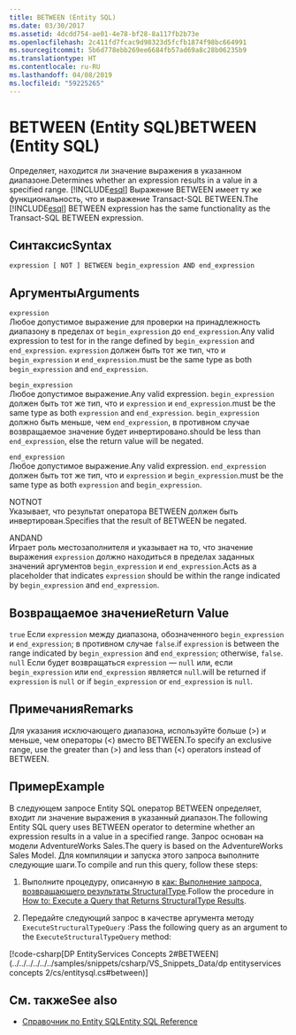 ```yaml
---
title: BETWEEN (Entity SQL)
ms.date: 03/30/2017
ms.assetid: 4dcdd754-ae01-4e78-bf28-8a117fb2b73e
ms.openlocfilehash: 2c411fd7fcac9d98323d5fcfb1874f98bc664991
ms.sourcegitcommit: 5b6d778ebb269ee6684fb57ad69a8c28b06235b9
ms.translationtype: HT
ms.contentlocale: ru-RU
ms.lasthandoff: 04/08/2019
ms.locfileid: "59225265"
---
```

# <a name="between-entity-sql"></a><span data-ttu-id="4a6ba-102">BETWEEN (Entity SQL)</span><span class="sxs-lookup"><span data-stu-id="4a6ba-102">BETWEEN (Entity SQL)</span></span>
<span data-ttu-id="4a6ba-103">Определяет, находится ли значение выражения в указанном диапазоне.</span><span class="sxs-lookup"><span data-stu-id="4a6ba-103">Determines whether an expression results in a value in a specified range.</span></span> <span data-ttu-id="4a6ba-104">[!INCLUDE[esql](../../../../../../includes/esql-md.md)] Выражение BETWEEN имеет ту же функциональность, что и выражение Transact-SQL BETWEEN.</span><span class="sxs-lookup"><span data-stu-id="4a6ba-104">The [!INCLUDE[esql](../../../../../../includes/esql-md.md)] BETWEEN expression has the same functionality as the Transact-SQL BETWEEN expression.</span></span>  
  
## <a name="syntax"></a><span data-ttu-id="4a6ba-105">Синтаксис</span><span class="sxs-lookup"><span data-stu-id="4a6ba-105">Syntax</span></span>  
  
```  
expression [ NOT ] BETWEEN begin_expression AND end_expression    
```  
  
## <a name="arguments"></a><span data-ttu-id="4a6ba-106">Аргументы</span><span class="sxs-lookup"><span data-stu-id="4a6ba-106">Arguments</span></span>  
 `expression`  
 <span data-ttu-id="4a6ba-107">Любое допустимое выражение для проверки на принадлежность диапазону в пределах от `begin_expression` до `end_expression`.</span><span class="sxs-lookup"><span data-stu-id="4a6ba-107">Any valid expression to test for in the range defined by `begin_expression` and `end_expression`.</span></span> `expression` <span data-ttu-id="4a6ba-108">должен быть тот же тип, что и `begin_expression` и `end_expression`.</span><span class="sxs-lookup"><span data-stu-id="4a6ba-108">must be the same type as both `begin_expression` and `end_expression`.</span></span>  
  
 `begin_expression`  
 <span data-ttu-id="4a6ba-109">Любое допустимое выражение.</span><span class="sxs-lookup"><span data-stu-id="4a6ba-109">Any valid expression.</span></span> `begin_expression` <span data-ttu-id="4a6ba-110">должен быть тот же тип, что и `expression` и `end_expression`.</span><span class="sxs-lookup"><span data-stu-id="4a6ba-110">must be the same type as both `expression` and `end_expression`.</span></span> `begin_expression` <span data-ttu-id="4a6ba-111">должно быть меньше, чем `end_expression`, в противном случае возвращаемое значение будет инвертировано.</span><span class="sxs-lookup"><span data-stu-id="4a6ba-111">should be less than `end_expression`, else the return value will be negated.</span></span>  
  
 `end_expression`  
 <span data-ttu-id="4a6ba-112">Любое допустимое выражение.</span><span class="sxs-lookup"><span data-stu-id="4a6ba-112">Any valid expression.</span></span> `end_expression` <span data-ttu-id="4a6ba-113">должен быть тот же тип, что и `expression` и `begin_expression`.</span><span class="sxs-lookup"><span data-stu-id="4a6ba-113">must be the same type as both `expression` and `begin_expression`.</span></span>  
  
 <span data-ttu-id="4a6ba-114">NOT</span><span class="sxs-lookup"><span data-stu-id="4a6ba-114">NOT</span></span>  
 <span data-ttu-id="4a6ba-115">Указывает, что результат оператора BETWEEN должен быть инвертирован.</span><span class="sxs-lookup"><span data-stu-id="4a6ba-115">Specifies that the result of BETWEEN be negated.</span></span>  
  
 <span data-ttu-id="4a6ba-116">AND</span><span class="sxs-lookup"><span data-stu-id="4a6ba-116">AND</span></span>  
 <span data-ttu-id="4a6ba-117">Играет роль местозаполнителя и указывает на то, что значение выражения `expression` должно находиться в пределах заданных значений аргументов `begin_expression` и `end_expression`.</span><span class="sxs-lookup"><span data-stu-id="4a6ba-117">Acts as a placeholder that indicates `expression` should be within the range indicated by `begin_expression` and `end_expression`.</span></span>  
  
## <a name="return-value"></a><span data-ttu-id="4a6ba-118">Возвращаемое значение</span><span class="sxs-lookup"><span data-stu-id="4a6ba-118">Return Value</span></span>  
 `true` <span data-ttu-id="4a6ba-119">Если `expression` между диапазона, обозначенного `begin_expression` и `end_expression`; в противном случае `false`.</span><span class="sxs-lookup"><span data-stu-id="4a6ba-119">if `expression` is between the range indicated by `begin_expression` and `end_expression`; otherwise, `false`.</span></span> `null` <span data-ttu-id="4a6ba-120">Если будет возвращаться `expression` — `null` или, если `begin_expression` или `end_expression` является `null`.</span><span class="sxs-lookup"><span data-stu-id="4a6ba-120">will be returned if `expression` is `null` or if `begin_expression` or `end_expression` is `null`.</span></span>  
  
## <a name="remarks"></a><span data-ttu-id="4a6ba-121">Примечания</span><span class="sxs-lookup"><span data-stu-id="4a6ba-121">Remarks</span></span>  
 <span data-ttu-id="4a6ba-122">Для указания исключающего диапазона, используйте больше (>) и меньше, чем операторы (<) вместо BETWEEN.</span><span class="sxs-lookup"><span data-stu-id="4a6ba-122">To specify an exclusive range, use the greater than (>) and less than (<) operators instead of BETWEEN.</span></span>  
  
## <a name="example"></a><span data-ttu-id="4a6ba-123">Пример</span><span class="sxs-lookup"><span data-stu-id="4a6ba-123">Example</span></span>  
 <span data-ttu-id="4a6ba-124">В следующем запросе Entity SQL оператор BETWEEN определяет, входит ли значение выражения в указанный диапазон.</span><span class="sxs-lookup"><span data-stu-id="4a6ba-124">The following Entity SQL query uses BETWEEN operator to determine whether an expression results in a value in a specified range.</span></span> <span data-ttu-id="4a6ba-125">Запрос основан на модели AdventureWorks Sales.</span><span class="sxs-lookup"><span data-stu-id="4a6ba-125">The query is based on the AdventureWorks Sales Model.</span></span> <span data-ttu-id="4a6ba-126">Для компиляции и запуска этого запроса выполните следующие шаги.</span><span class="sxs-lookup"><span data-stu-id="4a6ba-126">To compile and run this query, follow these steps:</span></span>  
  
1.  <span data-ttu-id="4a6ba-127">Выполните процедуру, описанную в [как: Выполнение запроса, возвращающего результаты StructuralType](../../../../../../docs/framework/data/adonet/ef/how-to-execute-a-query-that-returns-structuraltype-results.md).</span><span class="sxs-lookup"><span data-stu-id="4a6ba-127">Follow the procedure in [How to: Execute a Query that Returns StructuralType Results](../../../../../../docs/framework/data/adonet/ef/how-to-execute-a-query-that-returns-structuraltype-results.md).</span></span>  
  
2.  <span data-ttu-id="4a6ba-128">Передайте следующий запрос в качестве аргумента методу `ExecuteStructuralTypeQuery` :</span><span class="sxs-lookup"><span data-stu-id="4a6ba-128">Pass the following query as an argument to the `ExecuteStructuralTypeQuery` method:</span></span>  
  
 [!code-csharp[DP EntityServices Concepts 2#BETWEEN](../../../../../../samples/snippets/csharp/VS_Snippets_Data/dp entityservices concepts 2/cs/entitysql.cs#between)]  
  
## <a name="see-also"></a><span data-ttu-id="4a6ba-129">См. также</span><span class="sxs-lookup"><span data-stu-id="4a6ba-129">See also</span></span>

- [<span data-ttu-id="4a6ba-130">Справочник по Entity SQL</span><span class="sxs-lookup"><span data-stu-id="4a6ba-130">Entity SQL Reference</span></span>](../../../../../../docs/framework/data/adonet/ef/language-reference/entity-sql-reference.md)
